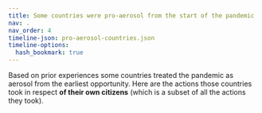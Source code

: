 ```yaml
---
title: Some countries were pro-aerosol from the start of the pandemic
nav: .
nav_order: 4
timeline-json: pro-aerosol-countries.json
timeline-options: 
  hash_bookmark: true
---
```


Based on prior experiences some countries treated the pandemic as aerosol from the earliest opportunity. Here are the actions those countries took in respect **of their own citizens** (which is a subset of all the actions they took).